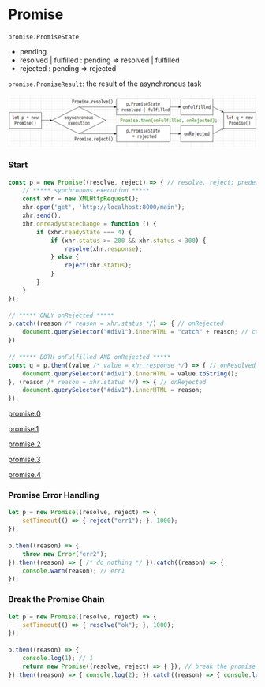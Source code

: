 # Promise

`promise.PromiseState`

- pending
- resolved | fulfilled : pending => resolved | fulfilled
- rejected : pending => rejected

`promise.PromiseResult`: the result of the asynchronous task

![promise.0](../../assets/promise.0.png)

### Start

```js
const p = new Promise((resolve, reject) => { // resolve, reject: predefined functions
    // ***** synchronous execution *****
    const xhr = new XMLHttpRequest();
    xhr.open('get', 'http://localhost:8000/main');
    xhr.send();
    xhr.onreadystatechange = function () {
        if (xhr.readyState === 4) {
            if (xhr.status >= 200 && xhr.status < 300) {
                resolve(xhr.response);
            } else {
                reject(xhr.status);
            }
        }
    }
});

// ***** ONLY onRejected *****
p.catch((reason /* reason = xhr.status */) => { // onRejected
    document.querySelector("#div1").innerHTML = "catch" + reason; // catch0
})

// ***** BOTH onFulfilled AND onRejected *****
const q = p.then((value /* value = xhr.response */) => { // onResolved | onFulfilled
    document.querySelector("#div1").innerHTML = value.toString();
}, (reason /* reason = xhr.status */) => { // onRejected
    document.querySelector("#div1").innerHTML = reason;
});
```

[promise.0](../../assets/promise.0.png)

[promise.1](../../assets/promise.1.png)

[promise.2](../../assets/promise.2.png)

[promise.3](../../assets/promise.3.png)

[promise.4](../../assets/promise.4.png)

### Promise Error Handling

```js
let p = new Promise((resolve, reject) => {
    setTimeout(() => { reject("err1"); }, 1000);
});

p.then((reason) => {
    throw new Error("err2");
}).then((reason) => { /* do nothing */ }).catch((reason) => {
    console.warn(reason); // err1
});
```

### Break the Promise Chain
```js
let p = new Promise((resolve, reject) => {
    setTimeout(() => { resolve("ok"); }, 1000);
});

p.then((reason) => {
    console.log(1); // 1
    return new Promise((resolve, reject) => { }); // break the promise chain
}).then((reason) => { console.log(2); }).catch((reason) => { console.log(3); }); // breaked
```
